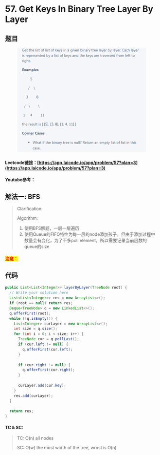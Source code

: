 # 57. Get Keys In Binary Tree Layer By Layer

## 题目

<figure><img src="../../.gitbook/assets/image.png" alt=""><figcaption></figcaption></figure>

#### Leetcode链接：[https://app.laicode.io/app/problem/57?plan=3](https://app.laicode.io/app/problem/57?plan=3)

#### Youtube参考：

## 解法一: BFS

> Clarification:&#x20;
>
> Algorithm:&#x20;
>
> 1. 使用BFS解题，一层一层遍历
> 2. 使用Queue的FIFO特性为每一层的node添加孩子，但由于添加过程中数量会有变化，为了不多poll element，所以需要记录当前层数的queue的size

#### <mark style="color:red;">注意：</mark>

## 代码

```java
public List<List<Integer>> layerByLayer(TreeNode root) {
  // Write your solution here
  List<List<Integer>> res = new ArrayList<>();
  if (root == null) return res;
  Deque<TreeNode> q = new LinkedList<>();
  q.offerFirst(root);
  while (!q.isEmpty()) {
    List<Integer> curLayer = new ArrayList<>();
    int size = q.size();
    for (int i = 0; i < size; i++) {
      TreeNode cur = q.pollLast();
      if (cur.left != null) {
        q.offerFirst(cur.left);
      }

      if (cur.right != null) {
        q.offerFirst(cur.right);
      }

      curLayer.add(cur.key);
    }
    res.add(curLayer);
  }

  return res;
}
```

#### TC & SC:&#x20;

> TC: O(n) all nodes
>
> SC: O(w) the most width of the tree, wrost is O(n)
